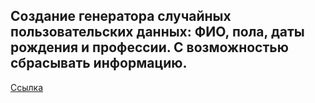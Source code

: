 ## Создание генератора случайных пользовательских данных: ФИО, пола, даты рождения и профессии. С возможностью сбрасывать информацию.
[Ссылка](https://vadim200116.github.io/Module_11/)